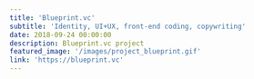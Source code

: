 ```yaml
---
title: 'Blueprint.vc'
subtitle: 'Identity, UI+UX, front-end coding, copywriting'
date: 2018-09-24 00:00:00
description: Blueprint.vc project
featured_image: '/images/project_blueprint.gif'
link: 'https://blueprint.vc'
---
```

